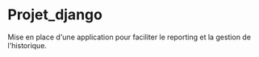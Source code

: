 # Projet_django
Mise en place d'une application pour faciliter le reporting et la gestion de l'historique. 
